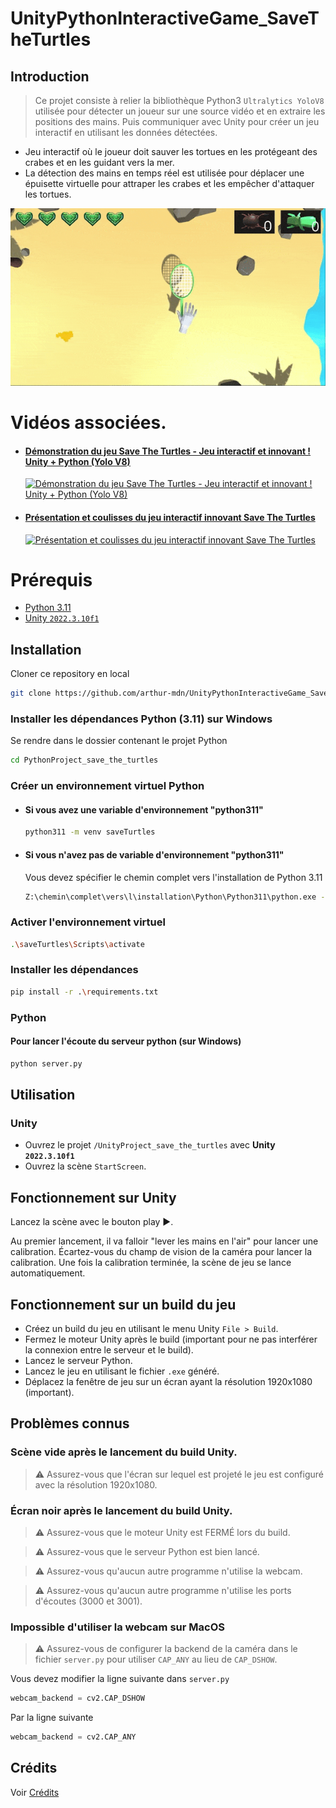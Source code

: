 ﻿# UnityPythonInteractiveGame_SaveTheTurtles

## Introduction
> Ce projet consiste à relier la bibliothèque Python3 `Ultralytics YoloV8` utilisée pour détecter un joueur sur une source vidéo et en extraire les positions des mains. Puis communiquer avec Unity pour créer un jeu interactif en utilisant les données détectées.

- Jeu interactif où le joueur doit sauver les tortues en les protégeant des crabes et en les guidant vers la mer.
- La détection des mains en temps réel est utilisée pour déplacer une épuisette virtuelle pour attraper les crabes et les empêcher d'attaquer les tortues.

![Demonstration](https://github.com/arthur-mdn/UnityPythonInteractiveGame_SaveTheTurtles/blob/main/DemoFiles/demo.gif)

# Vidéos associées.
- #### [Démonstration du jeu Save The Turtles - Jeu interactif et innovant ! Unity + Python (Yolo V8)](https://www.youtube.com/watch?v=K8k6RFVC_Io)
  [![Démonstration du jeu Save The Turtles - Jeu interactif et innovant ! Unity + Python (Yolo V8)](https://img.youtube.com/vi/K8k6RFVC_Io/0.jpg)](https://www.youtube.com/watch?v=K8k6RFVC_Io)
- #### [Présentation et coulisses du jeu interactif innovant Save The Turtles](https://www.youtube.com/watch?v=G4kqt2PyODY)
  [![Présentation et coulisses du jeu interactif innovant Save The Turtles](https://img.youtube.com/vi/G4kqt2PyODY/0.jpg)](https://www.youtube.com/watch?v=G4kqt2PyODY)

# Prérequis
- [Python 3.11](https://www.python.org/downloads/release/python-3110/)
- [Unity `2022.3.10f1`](https://unity3d.com/fr/get-unity/download/archive)

## Installation
Cloner ce repository en local
```bash
git clone https://github.com/arthur-mdn/UnityPythonInteractiveGame_SaveTheTurtles.git
```
### Installer les dépendances Python (3.11) sur Windows

Se rendre dans le dossier contenant le projet Python
```bash
cd PythonProject_save_the_turtles
```
### Créer un environnement virtuel Python
- #### Si vous avez une variable d'environnement "python311"
    ```bash
    python311 -m venv saveTurtles 
    ```
- #### Si vous n'avez pas de variable d'environnement "python311"
  Vous devez spécifier le chemin complet vers l'installation de Python 3.11
    ```bash
    Z:\chemin\complet\vers\l\installation\Python\Python311\python.exe -m venv saveTurtles
    ```
### Activer l'environnement virtuel
```bash
.\saveTurtles\Scripts\activate
```
### Installer les dépendances
```bash
pip install -r .\requirements.txt
```

### Python
#### Pour lancer l'écoute du serveur python (sur Windows)

```bash
python server.py
```

## Utilisation
### Unity
- Ouvrez le projet `/UnityProject_save_the_turtles` avec **Unity `2022.3.10f1`** 
- Ouvrez la scène `StartScreen`.

## Fonctionnement sur Unity
Lancez la scène avec le bouton play ▶️.

Au premier lancement, il va falloir "lever les mains en l'air" pour lancer une calibration.
Écartez-vous du champ de vision de la caméra pour lancer la calibration.
Une fois la calibration terminée, la scène de jeu se lance automatiquement.

## Fonctionnement sur un build du jeu
- Créez un build du jeu en utilisant le menu Unity `File > Build`.
- Fermez le moteur Unity après le build (important pour ne pas interférer la connexion entre le serveur et le build).
- Lancez le serveur Python.
- Lancez le jeu en utilisant le fichier `.exe` généré.
- Déplacez la fenêtre de jeu sur un écran ayant la résolution 1920x1080 (important).

## Problèmes connus
### Scène vide après le lancement du build Unity.
> ⚠️ Assurez-vous que l'écran sur lequel est projeté le jeu est configuré avec la résolution 1920x1080.
> 
### Écran noir après le lancement du build Unity.
> ⚠️ Assurez-vous que le moteur Unity est FERMÉ lors du build.

> ⚠️ Assurez-vous que le serveur Python est bien lancé.

> ⚠️ Assurez-vous qu'aucun autre programme n'utilise la webcam.

> ⚠️ Assurez-vous qu'aucun autre programme n'utilise les ports d'écoutes (3000 et 3001). 
>
### Impossible d'utiliser la webcam sur MacOS
> ⚠️ Assurez-vous de configurer la backend de la caméra dans le fichier `server.py` pour utiliser `CAP_ANY` au lieu de `CAP_DSHOW`.

Vous devez modifier la ligne suivante dans ``server.py``
```python
webcam_backend = cv2.CAP_DSHOW
```
Par la ligne suivante
```python
webcam_backend = cv2.CAP_ANY
```

## Crédits
Voir [Crédits](https://github.com/arthur-mdn/UnityPythonInteractiveGame_SaveTheTurtles/blob/main/CREDITS.md)